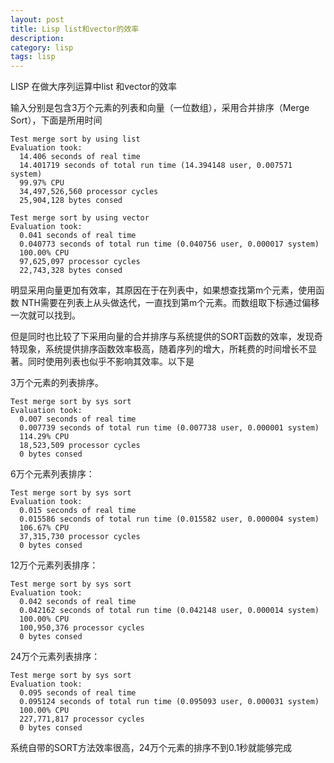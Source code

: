 ```yaml
---
layout: post
title: Lisp list和vector的效率
description:
category: lisp
tags: lisp
---
```


LISP 在做大序列运算中list 和vector的效率

输入分别是包含3万个元素的列表和向量（一位数组），采用合并排序（Merge Sort），下面是所用时间

    Test merge sort by using list
    Evaluation took:
      14.406 seconds of real time
      14.401719 seconds of total run time (14.394148 user, 0.007571 system)
      99.97% CPU
      34,497,526,560 processor cycles
      25,904,128 bytes consed
  
    Test merge sort by using vector
    Evaluation took:
      0.041 seconds of real time
      0.040773 seconds of total run time (0.040756 user, 0.000017 system)
      100.00% CPU
      97,625,097 processor cycles
      22,743,328 bytes consed

明显采用向量更加有效率，其原因在于在列表中，如果想查找第m个元素，使用函数 NTH需要在列表上从头做迭代，一直找到第m个元素。而数组取下标通过偏移一次就可以找到。 

但是同时也比较了下采用向量的合并排序与系统提供的SORT函数的效率，发现奇特现象，系统提供排序函数效率极高，随着序列的增大，所耗费的时间增长不显著。同时使用列表也似乎不影响其效率。以下是

3万个元素的列表排序。

    Test merge sort by sys sort
    Evaluation took:
      0.007 seconds of real time
      0.007739 seconds of total run time (0.007738 user, 0.000001 system)
      114.29% CPU
      18,523,509 processor cycles
      0 bytes consed

6万个元素列表排序：

    Test merge sort by sys sort
    Evaluation took:
      0.015 seconds of real time
      0.015586 seconds of total run time (0.015582 user, 0.000004 system)
      106.67% CPU
      37,315,730 processor cycles
      0 bytes consed

12万个元素列表排序：

    Test merge sort by sys sort
    Evaluation took:
      0.042 seconds of real time
      0.042162 seconds of total run time (0.042148 user, 0.000014 system)
      100.00% CPU
      100,950,376 processor cycles
      0 bytes consed

24万个元素列表排序：

    Test merge sort by sys sort
    Evaluation took:
      0.095 seconds of real time
      0.095124 seconds of total run time (0.095093 user, 0.000031 system)
      100.00% CPU
      227,771,817 processor cycles
      0 bytes consed
  
系统自带的SORT方法效率很高，24万个元素的排序不到0.1秒就能够完成
